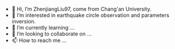 - 👋 Hi, I’m ZhenjiangLiu97, come from Chang'an University.
- 👀 I’m interested in earthquake circle observation and parameters inversion.
- 🌱 I’m currently learning ...
- 💞️ I’m looking to collaborate on ...
- 📫 How to reach me ...

<!---
ZhenjiangLiu97/ZhenjiangLiu97 is a ✨ special ✨ repository because its `README.md` (this file) appears on your GitHub profile.
You can click the Preview link to take a look at your changes.
--->
